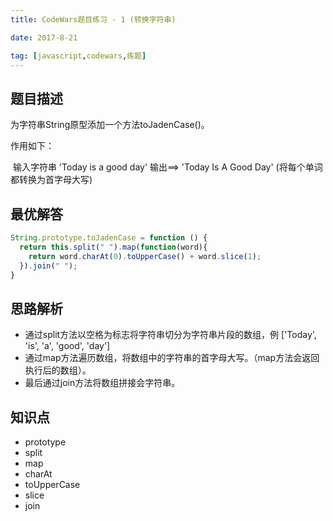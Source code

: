 ```yaml
---
title: CodeWars题目练习 - 1 (转换字符串)

date: 2017-8-21

tag: [javascript,codewars,练题]
---
```


## 题目描述

为字符串String原型添加一个方法toJadenCase()。

作用如下：

​	输入字符串 'Today is a good day'  输出==> 'Today Is A Good Day' (将每个单词都转换为首字母大写)

## 最优解答

```javascript
String.prototype.toJadenCase = function () { 
  return this.split(" ").map(function(word){
    return word.charAt(0).toUpperCase() + word.slice(1);
  }).join(" ");
}
```

## 思路解析

- 通过split方法以空格为标志将字符串切分为字符串片段的数组，例 ['Today', 'is', 'a', 'good', 'day']
- 通过map方法遍历数组，将数组中的字符串的首字母大写。（map方法会返回执行后的数组）。
- 最后通过join方法将数组拼接会字符串。

## 知识点

- prototype
- split
- map
- charAt
- toUpperCase
- slice
- join
